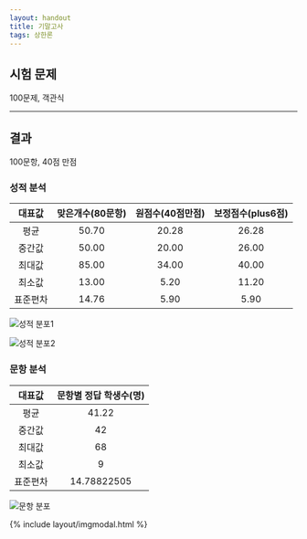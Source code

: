 ```yaml
---
layout: handout
title: 기말고사
tags: 상한론
---
```


## 시험 문제

100문제, 객관식


***

## 결과

100문항, 40점 만점

### 성적 분석

| 대표값  | 맞은개수(80문항) | 원점수(40점만점) | 보정점수(plus6점) |
|:------:|:--------:|:---------:|:--------:|
| 평균   | 50.70 |	20.28 |	26.28 |
| 중간값  | 50.00 |	20.00 |	26.00 |
| 최대값  | 85.00 |	34.00	| 40.00 |
| 최소값  | 13.00	| 5.20 |	11.20 |
| 표준편차 | 14.76 |	5.90 |	5.90 |



![성적 분포1]({{site.baseurl}}/img/etc/examination/181206result1.png)

![성적 분포2]({{site.baseurl}}/img/etc/examination/181206result2.png)

### 문항 분석

| 대표값  | 문항별 정답 학생수(명) |
|:------:|:-----------:|
| 평균   | 41.22    |
| 중간값  | 42   |
| 최대값  | 68  |
| 최소값  | 9   |
| 표준편차 | 14.78822505 |

![문항 분포]({{site.baseurl}}/img/etc/examination/181206result3.png)



{% include layout/imgmodal.html %}
